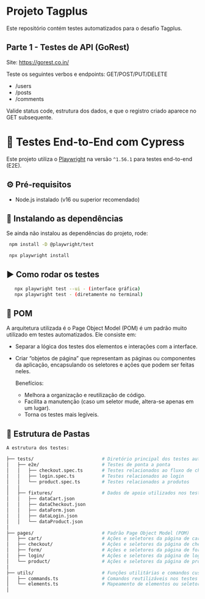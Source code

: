 # Projeto Tagplus

Este repositório contém testes automatizados para o desafio Tagplus.

## Parte 1 - Testes de API (GoRest)

Site: https://gorest.co.in/

Teste os seguintes verbos e endpoints: GET/POST/PUT/DELETE
  - /users
  - /posts
  - /comments

Valide status code, estrutura dos dados, e que o registro criado aparece no GET
subsequente.

 # 🧪 Testes End-to-End com Cypress

 Este projeto utiliza o [Playwright](https://playwright.dev/) na versão `^1.56.1` para testes end-to-end (E2E).
 
 ## ⚙️ Pré-requisitos

- Node.js instalado (v16 ou superior recomendado)

 ## 🚀 Instalando as dependências

 Se ainda não instalou as dependências do projeto, rode:

 ```bash
  npm install -D @playwright/test 

  npx playwright install
 ```
 
 ## ▶️ Como rodar os testes
 ```bash
	npx playwright test --ui - (interface gráfica)
	npx playwright test - (diretamente no terminal)
  ```
 ## 🧱 POM

A arquitetura utilizada é o Page Object Model (POM) é um padrão muito utilizado em testes automatizados. Ele consiste em: 
  - Separar a lógica dos testes dos elementos e interações com a interface.
  - Criar “objetos de página” que representam as páginas ou componentes da aplicação, encapsulando os seletores e ações que podem ser feitas neles.

 	Benefícios:
     - Melhora a organização e reutilização de código.
     - Facilita a manutenção (caso um seletor mude, altera-se apenas em um lugar).
     - Torna os testes mais legíveis.
 
 ## 📁 Estrutura de Pastas
	
  ```bash
  A estrutura dos testes:
  
  ├── tests/                         # Diretório principal dos testes automatizados
  │   ├── e2e/                       # Testes de ponta a ponta
  │   │   ├── checkout.spec.ts       # Testes relacionados ao fluxo de checkout
  │   │   ├── login.spec.ts          # Testes relacionados ao login
  │   │   └── product.spec.ts        # Testes relacionados a produtos
  │   │
  │   ├── fixtures/                  # Dados de apoio utilizados nos testes (mocks e fixtures)
  │   │   ├── dataCart.json
  │   │   ├── dataCheckout.json
  │   │   ├── dataForm.json
  │   │   ├── dataLogin.json
  │   │   └── dataProduct.json
  │
  ├── pages/                         # Padrão Page Object Model (POM)
  │   ├── cart/                      # Ações e seletores da página de carrinho
  │   ├── checkout/                  # Ações e seletores da página de checkout
  │   ├── form/                      # Ações e seletores da página de formulário
  │   ├── login/                     # Ações e seletores da página de login
  │   └── product/                   # Ações e seletores da página de produtos
  │
  ├── utils/                         # Funções utilitárias e comandos customizados
  │   ├── commands.ts                # Comandos reutilizáveis nos testes
  │   └── elements.ts                # Mapeamento de elementos ou seletores comuns
  │
   ```
